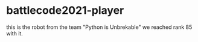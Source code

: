 # battlecode2021-player
this is the robot from the team "Python is Unbrekable" we reached rank 85 with it.
